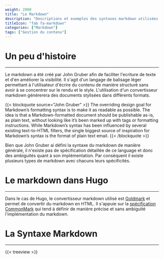 ```yaml
---
weight: 2000
title: "Le Markdown"
description: "Descriptions et exemples des syntaxes markdown utilisées dans Hugo."
titleIcon: "fab fa-markdown"
categories: ["Markdown"]
tags: ["Gestion du contenu"]
---
```


# Un peu d'histoire
---

Le markdown a été créé par John Gruber afin de faciliter l'ecriture de texte et d'en améliorer la visibilité. Il s'agit d'un langage de balisage léger permettant à l'utilisateur d'écrire du contenu de manière structuré sans avoir à se concentrer sur le rendu et le style. L'utilisation d'un convertisseur markdown générerera des documents stylisées dans différents formats.

{{< blockquote source="John Gruber" >}}
The overriding design goal for Markdown’s formatting syntax is to make it as readable as possible. The idea is that a Markdown-formatted document should be publishable as-is, as plain text, without looking like it’s been marked up with tags or formatting instructions. While Markdown’s syntax has been influenced by several existing text-to-HTML filters, the single biggest source of inspiration for Markdown’s syntax is the format of plain text email.
{{< /blockquote >}}

Bien que John Gruber ai défini la syntaxe du markdown de manière générale, il n'existe pas de spécification détaillée de ce language et donc des ambiguités quant à son implémentation. Par conséquent il existe plusieurs types de markdown avec chacuns leurs spécificités.

# Le markdown dans Hugo
---

Dans le cas de Hugo, le convertisseur markdown utilisé est [Goldmark](https://github.com/yuin/goldmark/) et permet de convertir du markdown en HTML. Il s'appuie sur la [spécification CommonMark](https://spec.commonmark.org/current/) qui tend à définir de manière précise et sans ambiguité l'implémentation du markdown.

# La Syntaxe Markdown
---

{{< treeview >}}